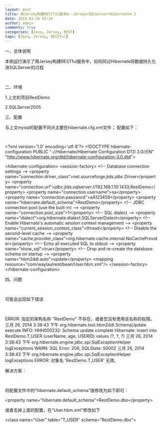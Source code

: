 ```yaml
---
layout: post
title: 用Jersey构建RESTful服务6--Jersey+SQLServer+Hibernate4.3
date: 2014-03-26 03:24
author: admin
comments: true
categories: [Java, Jersey, REST]
tags: [Java, Jersey, RESTful]
---
```

一、总体说明

本例运行演示了用Jersey构建RESTful服务中，如何同过Hibernate将数据持久化进SQLServer的过程

&nbsp;

二、环境

1.上文的项目RestDemo

2.SQLServer2005

三、配置

与上文mysql的配置不同点主要在hibernate.cfg.xml文件；
配置如下：

&nbsp;

&lt;?xml version='1.0' encoding='utf-8'?&gt;
&lt;!DOCTYPE hibernate-configuration PUBLIC
"-//Hibernate/Hibernate Configuration DTD 3.0//EN"
"http://www.hibernate.org/dtd/hibernate-configuration-3.0.dtd"&gt;

&lt;hibernate-configuration&gt;
&lt;session-factory&gt;
&lt;!-- Database connection settings --&gt;
&lt;property name="connection.driver_class"&gt;net.sourceforge.jtds.jdbc.Driver&lt;/property&gt;
&lt;property name="connection.url"&gt;jdbc:jtds:sqlserver://192.168.1.10:1433;RestDemo&lt;/property&gt;
&lt;property name="connection.username"&gt;sa&lt;/property&gt;
&lt;property name="connection.password"&gt;aA123456&lt;/property&gt;
&lt;property name="hibernate.default_schema"&gt;RestDemo&lt;/property&gt;
&lt;!-- JDBC connection pool (use the built-in) --&gt;
&lt;property name="connection.pool_size"&gt;1&lt;/property&gt;
&lt;!-- SQL dialect --&gt;
&lt;property name="dialect"&gt;org.hibernate.dialect.SQLServerDialect&lt;/property&gt;
&lt;!-- Enable Hibernate's automatic session context management --&gt;
&lt;property name="current_session_context_class"&gt;thread&lt;/property&gt;
&lt;!-- Disable the second-level cache --&gt;
&lt;property name="cache.provider_class"&gt;org.hibernate.cache.internal.NoCacheProvider&lt;/property&gt;
&lt;!-- Echo all executed SQL to stdout --&gt;
&lt;property name="show_sql"&gt;true&lt;/property&gt;
&lt;!-- Drop and re-create the database schema on startup --&gt;
&lt;property name="hbm2ddl.auto"&gt;update&lt;/property&gt;
&lt;mapping resource="com/waylau/rest/bean/User.hbm.xml"/&gt;
&lt;/session-factory&gt;
&lt;/hibernate-configuration&gt;

四、问题

&nbsp;

可能会出现如下错误

&nbsp;

ERROR: 指定的架构名称 "RestDemo" 不存在，或者您没有使用该名称的权限。
三月 26, 2014 3:38:43 下午 org.hibernate.tool.hbm2ddl.SchemaUpdate execute
INFO: HHH000232: Schema update complete
Hibernate: insert into RestDemo.T_USER (userName, age, USERID) values (?, ?, ?)
三月 26, 2014 3:38:43 下午 org.hibernate.engine.jdbc.spi.SqlExceptionHelper logExceptions
WARN: SQL Error: 208, SQLState: S0002
三月 26, 2014 3:38:43 下午 org.hibernate.engine.jdbc.spi.SqlExceptionHelper logExceptions
ERROR: 对象名 'RestDemo.T_USER' 无效。

解决方案：

&nbsp;

将配置文件中的“hibernate.default_schema”值修改为如下即可：

&lt;property name="hibernate.default_schema"&gt;RestDemo.dbo&lt;/property&gt;

或者去掉上面的配置，在“User.hbm.xml”修改如下

&lt;class name="User" table="T_USER" schema="RestDemo.dbo"&gt;
